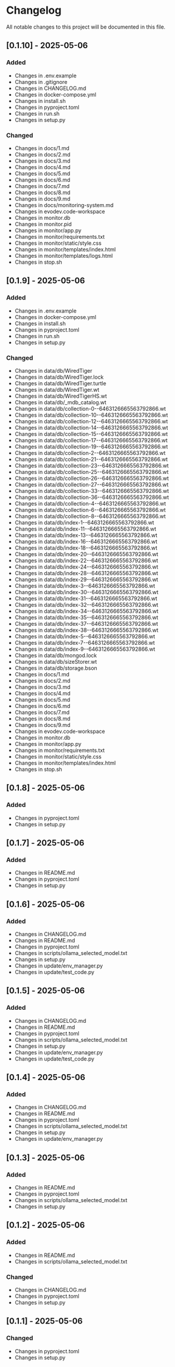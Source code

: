 # Changelog

All notable changes to this project will be documented in this file.

## [0.1.10] - 2025-05-06

### Added
- Changes in .env.example
- Changes in .gitignore
- Changes in CHANGELOG.md
- Changes in docker-compose.yml
- Changes in install.sh
- Changes in pyproject.toml
- Changes in run.sh
- Changes in setup.py

### Changed
- Changes in docs/1.md
- Changes in docs/2.md
- Changes in docs/3.md
- Changes in docs/4.md
- Changes in docs/5.md
- Changes in docs/6.md
- Changes in docs/7.md
- Changes in docs/8.md
- Changes in docs/9.md
- Changes in docs/monitoring-system.md
- Changes in evodev.code-workspace
- Changes in monitor.db
- Changes in monitor.pid
- Changes in monitor/app.py
- Changes in monitor/requirements.txt
- Changes in monitor/static/style.css
- Changes in monitor/templates/index.html
- Changes in monitor/templates/logs.html
- Changes in stop.sh

## [0.1.9] - 2025-05-06

### Added
- Changes in .env.example
- Changes in docker-compose.yml
- Changes in install.sh
- Changes in pyproject.toml
- Changes in run.sh
- Changes in setup.py

### Changed
- Changes in data/db/WiredTiger
- Changes in data/db/WiredTiger.lock
- Changes in data/db/WiredTiger.turtle
- Changes in data/db/WiredTiger.wt
- Changes in data/db/WiredTigerHS.wt
- Changes in data/db/_mdb_catalog.wt
- Changes in data/db/collection-0--6463126665563792866.wt
- Changes in data/db/collection-10--6463126665563792866.wt
- Changes in data/db/collection-12--6463126665563792866.wt
- Changes in data/db/collection-14--6463126665563792866.wt
- Changes in data/db/collection-15--6463126665563792866.wt
- Changes in data/db/collection-17--6463126665563792866.wt
- Changes in data/db/collection-19--6463126665563792866.wt
- Changes in data/db/collection-2--6463126665563792866.wt
- Changes in data/db/collection-21--6463126665563792866.wt
- Changes in data/db/collection-23--6463126665563792866.wt
- Changes in data/db/collection-25--6463126665563792866.wt
- Changes in data/db/collection-26--6463126665563792866.wt
- Changes in data/db/collection-27--6463126665563792866.wt
- Changes in data/db/collection-33--6463126665563792866.wt
- Changes in data/db/collection-36--6463126665563792866.wt
- Changes in data/db/collection-4--6463126665563792866.wt
- Changes in data/db/collection-6--6463126665563792866.wt
- Changes in data/db/collection-8--6463126665563792866.wt
- Changes in data/db/index-1--6463126665563792866.wt
- Changes in data/db/index-11--6463126665563792866.wt
- Changes in data/db/index-13--6463126665563792866.wt
- Changes in data/db/index-16--6463126665563792866.wt
- Changes in data/db/index-18--6463126665563792866.wt
- Changes in data/db/index-20--6463126665563792866.wt
- Changes in data/db/index-22--6463126665563792866.wt
- Changes in data/db/index-24--6463126665563792866.wt
- Changes in data/db/index-28--6463126665563792866.wt
- Changes in data/db/index-29--6463126665563792866.wt
- Changes in data/db/index-3--6463126665563792866.wt
- Changes in data/db/index-30--6463126665563792866.wt
- Changes in data/db/index-31--6463126665563792866.wt
- Changes in data/db/index-32--6463126665563792866.wt
- Changes in data/db/index-34--6463126665563792866.wt
- Changes in data/db/index-35--6463126665563792866.wt
- Changes in data/db/index-37--6463126665563792866.wt
- Changes in data/db/index-38--6463126665563792866.wt
- Changes in data/db/index-5--6463126665563792866.wt
- Changes in data/db/index-7--6463126665563792866.wt
- Changes in data/db/index-9--6463126665563792866.wt
- Changes in data/db/mongod.lock
- Changes in data/db/sizeStorer.wt
- Changes in data/db/storage.bson
- Changes in docs/1.md
- Changes in docs/2.md
- Changes in docs/3.md
- Changes in docs/4.md
- Changes in docs/5.md
- Changes in docs/6.md
- Changes in docs/7.md
- Changes in docs/8.md
- Changes in docs/9.md
- Changes in evodev.code-workspace
- Changes in monitor.db
- Changes in monitor/app.py
- Changes in monitor/requirements.txt
- Changes in monitor/static/style.css
- Changes in monitor/templates/index.html
- Changes in stop.sh

## [0.1.8] - 2025-05-06

### Added
- Changes in pyproject.toml
- Changes in setup.py

## [0.1.7] - 2025-05-06

### Added
- Changes in README.md
- Changes in pyproject.toml
- Changes in setup.py

## [0.1.6] - 2025-05-06

### Added
- Changes in CHANGELOG.md
- Changes in README.md
- Changes in pyproject.toml
- Changes in scripts/ollama_selected_model.txt
- Changes in setup.py
- Changes in update/env_manager.py
- Changes in update/test_code.py

## [0.1.5] - 2025-05-06

### Added
- Changes in CHANGELOG.md
- Changes in README.md
- Changes in pyproject.toml
- Changes in scripts/ollama_selected_model.txt
- Changes in setup.py
- Changes in update/env_manager.py
- Changes in update/test_code.py

## [0.1.4] - 2025-05-06

### Added
- Changes in CHANGELOG.md
- Changes in README.md
- Changes in pyproject.toml
- Changes in scripts/ollama_selected_model.txt
- Changes in setup.py
- Changes in update/env_manager.py

## [0.1.3] - 2025-05-06

### Added
- Changes in README.md
- Changes in pyproject.toml
- Changes in scripts/ollama_selected_model.txt
- Changes in setup.py

## [0.1.2] - 2025-05-06

### Added
- Changes in README.md
- Changes in scripts/ollama_selected_model.txt

### Changed
- Changes in CHANGELOG.md
- Changes in pyproject.toml
- Changes in setup.py

## [0.1.1] - 2025-05-06

### Changed
- Changes in pyproject.toml
- Changes in setup.py

